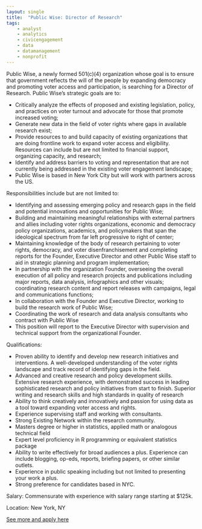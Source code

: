 ```yaml
---
layout: single
title:  "Public Wise: Director of Research"
tags: 
    - analyst
    - analytics
    - civicengagement
    - data
    - datamanagement
    - nonprofit
---
```

Public Wise, a newly formed 501(c)(4) organization whose goal is to ensure that government reflects the will of the people by expanding democracy and promoting voter access and participation, is searching for a Director of Research. Public Wise’s strategic goals are to:  

* Critically analyze the effects of proposed and existing legislation, policy, and practices on voter turnout and advocate for those that promote increased voting;  
* Generate new data in the field of voter rights where gaps in available research exist;  
* Provide resources to and build capacity of existing organizations that are doing frontline work to expand voter access and eligibility. Resources can include but are not limited to financial support, organizing capacity, and research;  
* Identify and address barriers to voting and representation that are not currently being addressed in the existing voter engagement landscape;  
* Public Wise is based in New York City but will work with partners across the US.  


Responsibilities include but are not limited to:  

* Identifying and assessing emerging policy and research gaps in the field and potential innovations and opportunities for Public Wise; 
* Building and maintaining meaningful relationships with external partners and allies including voter rights organizations, economic and democracy policy organizations, academics, and policymakers that span the ideological spectrum from far left progressive to right of center;  
* Maintaining knowledge of the body of research pertaining to voter rights, democracy, and voter disenfranchisement and completing reports for the Founder, Executive Director and other Public Wise staff to aid in strategic planning and program implementation;  
* In partnership with the organization Founder, overseeing the overall execution of all policy and research projects and publications including major reports, data analysis, infographics and other visuals; coordinating research content and report releases with campaigns, legal and communications functions; 
* In collaboration with the Founder and Executive Director, working to build the research work of Public Wise; 
* Coordinating the work of research and data analysis consultants who contract with Public Wise  
* This position will report to the Executive Director with supervision and technical support from the organizational Founder.  


Qualifications: 

* Proven ability to identify and develop new research initiatives and interventions. A well-developed understanding of the voter rights landscape and track record of identifying gaps in the field.   
* Advanced and creative research and policy development skills. Extensive research experience, with demonstrated success in leading sophisticated research and policy initiatives from start to finish. Superior writing and research skills and high standards in quality of research  
* Ability to think creatively and innovatively and passion for using data as a tool toward expanding voter access and rights.  
* Experience supervising staff and working with consultants. 
* Strong Existing Network within the research community. 
* Masters degree or higher in statistics, applied math or analogous technical field 
* Expert level proficiency in R programming or equivalent statistics package 
* Ability to write effectively for broad audiences a plus. Experience can include blogging, op-eds, reports, briefing papers, or other similar outlets. 
* Experience in public speaking including but not limited to presenting your work a plus. 
* Strong preference for candidates based in NYC. 


Salary: Commensurate with experience with salary range starting at $125k. 

Location: New York, NY

[See more and apply here](https://www.linkedin.com/jobs/search/?currentJobId=1684967292)
